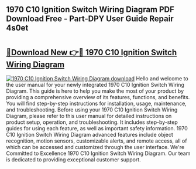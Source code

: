 ## 1970 C10 Ignition Switch Wiring Diagram PDF Download Free - Part-DPY User Guide Repair 4s0et

# <h2><a href="http://dfjjfov.blite.top/?on=1970+C10+Ignition+Switch+Wiring+Diagram">🔗Download New 👉🔴 1970 C10 Ignition Switch Wiring Diagram</a></h2>

[![1970 C10 Ignition Switch Wiring Diagram download](https://i.imgur.com/lujVjoI.png)](http://dfjjfov.blite.top/?on=1970+C10+Ignition+Switch+Wiring+Diagram)
Hello and welcome to the user manual for your newly integrated 1970 C10 Ignition Switch Wiring Diagram. This guide is here to help you make the most of your product by providing a comprehensive overview of its features, functions, and benefits. You will find step-by-step instructions for installation, usage, maintenance, and troubleshooting. Before using your 1970 C10 Ignition Switch Wiring Diagram, please refer to this user manual for detailed instructions on product setup, operation, and troubleshooting. It includes step-by-step guides for using each feature, as well as important safety information. 1970 C10 Ignition Switch Wiring Diagram advanced features include object recognition, motion sensors, customizable alerts, and remote access, all of which can be accessed and customized through the user interface. We're Committed to Excellence 1970 C10 Ignition Switch Wiring Diagram. Our team is dedicated to providing exceptional customer support.

